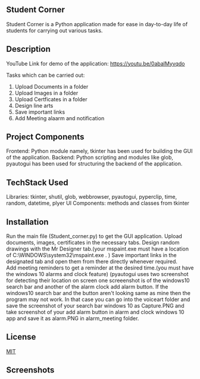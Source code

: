 ## Student Corner

Student Corner is a Python application made for ease in day-to-day life of students for carrying out various tasks.

## Description

YouTube Link for demo of the application: https://youtu.be/0abalMyvqdo

Tasks which can be carried out:
1. Upload Documents in a folder
2. Upload Images in a folder
3. Upload Certficates in a folder
4. Design line arts 
5. Save important links
6. Add Meeting alaarm and notification

## Project Components

Frontend: Python module namely, tkinter has been used for building the GUI of the application.
Backend: Python scripting and modules like glob, pyautogui has been used for structuring the backend of the application.

## TechStack Used

Libraries: tkinter, shutil, glob, webbrowser, pyautogui, pyperclip, time, random, datetime, plyer
UI Components: methods and classes from tkinter

## Installation

Run the main file (Student_corner.py) to get the GUI application.
Upload documents, images, certificates in the necessary tabs.
Design random drawings with the Mr Designer tab.(your mspaint.exe must have a location of C:\WINDOWS\system32\mspaint.exe . )
Save important links in the designated tab and open them from there directly whenever required.  
Add meeting reminders to get a reminder at the desired time.(you  must have the windows 10 alarms and clock feature)
(pyautogui uses two screenshot for detecting their location on screen one screeenshot  is of the windows10 search bar and another of the alarm clock add alarm button. If the windows10 search bar and the button aren't looking same as mine then the program may not work. In that case you can go into the voiceart folder and save the screenshot of your search bar windows 10 as Capture.PNG and take screenshot of your add alarm button in alarm and clock windows 10 app and save it as alarm.PNG in alarm_meeting folder.

## License
[MIT](https://choosealicense.com/licenses/mit/)

## Screenshots
